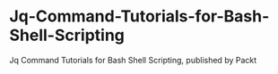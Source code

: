 




# Jq-Command-Tutorials-for-Bash-Shell-Scripting
Jq Command Tutorials for Bash Shell Scripting, published by Packt

